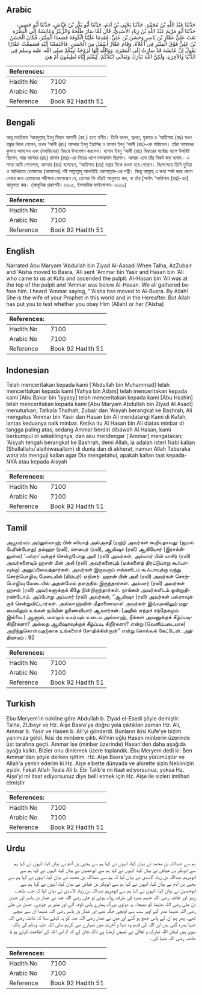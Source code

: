 ## Arabic


<div dir="rtl" lang="ar" style={{fontSize:'larger',backgroundColor:'#f8f9fa',padding:20}}>
حَدَّثَنَا عَبْدُ اللَّهِ بْنُ مُحَمَّدٍ، حَدَّثَنَا يَحْيَى بْنُ آدَمَ، حَدَّثَنَا أَبُو بَكْرِ بْنُ عَيَّاشٍ، حَدَّثَنَا أَبُو حَصِينٍ، حَدَّثَنَا أَبُو مَرْيَمَ عَبْدُ اللَّهِ بْنُ زِيَادٍ الأَسَدِيُّ، قَالَ لَمَّا سَارَ طَلْحَةُ وَالزُّبَيْرُ وَعَائِشَةُ إِلَى الْبَصْرَةِ بَعَثَ عَلِيٌّ عَمَّارَ بْنَ يَاسِرٍ وَحَسَنَ بْنَ عَلِيٍّ، فَقَدِمَا عَلَيْنَا الْكُوفَةَ فَصَعِدَا الْمِنْبَرَ، فَكَانَ الْحَسَنُ بْنُ عَلِيٍّ فَوْقَ الْمِنْبَرِ فِي أَعْلاَهُ، وَقَامَ عَمَّارٌ أَسْفَلَ مِنَ الْحَسَنِ، فَاجْتَمَعْنَا إِلَيْهِ فَسَمِعْتُ عَمَّارًا يَقُولُ إِنَّ عَائِشَةَ قَدْ سَارَتْ إِلَى الْبَصْرَةِ، وَوَاللَّهِ إِنَّهَا لَزَوْجَةُ نَبِيِّكُمْ صلى الله عليه وسلم فِي الدُّنْيَا وَالآخِرَةِ، وَلَكِنَّ اللَّهَ تَبَارَكَ وَتَعَالَى ابْتَلاَكُمْ، لِيَعْلَمَ إِيَّاهُ تُطِيعُونَ أَمْ هِيَ‏.‏
</div>
<div style={{backgroundColor:'#f8f9fa',padding:20, marginBottom: 10}}><table> <thead> <tr> <th>References:</th> <th></th> </tr> </thead> <tbody><tr><td>Hadith No</td><td>7100</td></tr><tr><td>Arabic No</td><td>7100</td></tr><tr><td>Reference</td><td>Book 92 Hadith 51</td></tr></tbody></table></div>

## Bengali


<div dir="ltr" lang="bn" style={{fontSize:'larger',backgroundColor:'#f8f9fa',padding:20}}>
আবূ মারইয়াম ‘আবদুল্লাহ্ ইবনু যিয়াদ আসাদী (রহ.) হতে বর্ণিত। তিনি বলেন, ত্বলহা, যুবায়র ও ‘আয়িশাহ (রাঃ) যখন বস্রার দিকে গেলেন, তখন ‘আলী (রাঃ) আম্মার ইবনু ইয়াসির ও হাসান ইবনু ‘আলী (রাঃ)-কে পাঠালেন। তাঁরা আমাদের কুফায় আসলেন এবং (মসজিদের) মিম্বরে উপবেশন করলেন। হাসান ইবনু ‘আলী (রাঃ) মিম্বারের সর্বোচ্চ ধাপে উপবিষ্ট ছিলেন, আর আম্মার (রাঃ) হাসান (রাঃ)-এর নিচের ধাপে দন্ডায়মান ছিলেন। আমরা এসে তাঁর নিকট জড় হলাম। এ সময় আমি শোনলাম, আম্মার (রাঃ) বলেছেন, ‘আয়িশাহ (রাঃ) বস্রার দিকে রওনা হয়ে গেছেন। নিঃসন্দেহে তিনি দুনিয়া ও আখিরাতে তোমাদের (আমাদের) নবী সাল্লাল্লাহু আলাইহি ওয়াসাল্লাম-এর পত্নী। কিন্তু আল্লাহ্ এ কথা স্পষ্ট করে জেনে নেয়ার জন্য তোমাদের পরীক্ষায় ফেলেছেন যে, তোমরা কি তাঁরই আনুগত্য কর, না তাঁর [অর্থাৎ ‘আয়িশাহ (রাঃ)-এর] আনুগত্য কর। (আধুনিক প্রকাশনী- ৬৬০৫, ইসলামিক ফাউন্ডেশন- ৬৬১৯)
</div>
<div style={{backgroundColor:'#f8f9fa',padding:20, marginBottom: 10}}><table> <thead> <tr> <th>References:</th> <th></th> </tr> </thead> <tbody><tr><td>Hadith No</td><td>7100</td></tr><tr><td>Arabic No</td><td>7100</td></tr><tr><td>Reference</td><td>Book 92 Hadith 51</td></tr></tbody></table></div>

## English


<div dir="ltr" lang="en" style={{fontSize:'larger',backgroundColor:'#f8f9fa',padding:20}}>
Narrated Abu Maryam 'Abdullah bin Ziyad Al-Aasadi:When Talha, AzZubair and 'Aisha moved to Basra, 'Ali sent 'Ammar bin Yasir and Hasan bin 'Ali who came to us at Kufa and ascended the pulpit. Al-Hasan bin 'Ali was at the top of the pulpit and 'Ammar was below Al-Hasan. We all gathered before him. I heard 'Ammar saying, "'Aisha has moved to Al-Busra. By Allah! She is the wife of your Prophet in this world and in the Hereafter. But Allah has put you to test whether you obey Him (Allah) or her ('Aisha)
</div>
<div style={{backgroundColor:'#f8f9fa',padding:20, marginBottom: 10}}><table> <thead> <tr> <th>References:</th> <th></th> </tr> </thead> <tbody><tr><td>Hadith No</td><td>7100</td></tr><tr><td>Arabic No</td><td>7100</td></tr><tr><td>Reference</td><td>Book 92 Hadith 51</td></tr></tbody></table></div>

## Indonesian


<div dir="ltr" lang="id" style={{fontSize:'larger',backgroundColor:'#f8f9fa',padding:20}}>
Telah menceritakan kepada kami ['Abdullah bin Muhammad] telah menceritakan kepada kami [Yahya bin Adam] telah menceritakan kepada kami [Abu Bakar bin 'Iyyasy] telah menceritakan kepada kami [Abu Hashin] telah menceritakan kepada kami [Abu Maryam Abdullah bin Ziyad Al Asadi] menuturkan; Tatkala Thalhah, Zubair dan 'Aisyah berangkat ke Bashrah, Ali mengutus 'Ammar bin Yasir dan Hasan bin Ali mendatangi Kami di Kufah, lantas keduanya naik minbar. Ketika itu Al Hasan bin Ali diatas minbar di tangga paling atas, sedang Ammar berdiri dibawah Al Hasan, kami berkumpul di sekelilingnya, dan aku mendengar ['Ammar] mengatakan; 'Aisyah tengah berangkat ke Bashrah, demi Allah, ia adalah isteri Nabi kalian (Shallallahu'alaihiwasallam) di dunia dan di akherat, namun Allah Tabaraka wata'ala menguji kalian agar Dia mengetahui, apakah kalian taat kepada-NYA atau kepada Aisyah
</div>
<div style={{backgroundColor:'#f8f9fa',padding:20, marginBottom: 10}}><table> <thead> <tr> <th>References:</th> <th></th> </tr> </thead> <tbody><tr><td>Hadith No</td><td>7100</td></tr><tr><td>Arabic No</td><td>7100</td></tr><tr><td>Reference</td><td>Book 92 Hadith 51</td></tr></tbody></table></div>

## Tamil


<div dir="ltr" lang="ta" style={{fontSize:'larger',backgroundColor:'#f8f9fa',padding:20}}>
அபூமர்யம் அப்துல்லாஹ் பின் ஸியாத் அல்அசதீ (ரஹ்) அவர்கள் கூறியதாவது: (ஜமல் பேரின்போது) தல்ஹா (ரலி), ஸுபைர் (ரலி), ஆயிஷா (ரலி) ஆகியோர் (இராக்கிலுள்ள) ‘பஸ்ரா’வுக்குச் சென்றபோது அலீ (ரலி) அவர்கள், அம்மார் பின் யாசிர் (ரலி) அவர்களையும் ஹசன் பின் அலீ (ரலி) அவர்களையும் (மக்களைத் திரட்டுமாறு கூஃபாவுக்கு) அனுப்பிவைத்தார்கள். அவர்கள் இருவரும் எங்களிடம் கூஃபாவுக்கு வந்து சொற்பொழிவு மேடையில் (மிம்பர்) ஏறினர். ஹசன் பின் அலீ (ரலி) அவர்கள் சொற்பொழிவு மேடையில் அதன்மேல் தளத்தில் இருந்தார்கள். அம்மார் (ரலி) அவர்கள் ஹசன் (ரலி) அவர்களுக்குக் கீழே நின்றிருந்தார்கள். நாங்கள் அவர்களிடம் ஒன்றுதிரண்டோம். அப்போது அம்மார் (ரலி) அவர்கள், “ஆயிஷா (ரலி) அவர்கள் பஸ்ராவுக்குச் சென்றுவிட்டார்கள். அல்லாஹ்வின் மீதாணையாக! அவர்கள் இவ்வுலகிலும் மறுமையிலும் உங்கள் நபியின் துணைவியார் ஆவார்கள். (அதில் எந்தச் சந்தேகமும் இல்லை.) ஆனால், வளமும் உயர்வும் உடைய அல்லாஹ், நீங்கள் அவனுக்குக் கீழ்ப்படிகிறீர்களா? அல்லது ஆயிஷாவுக்குக் கீழ்ப்படி கிறீர்களா? என்று (வெளிப்படையாக) அறிந்துகொள்வதற்காக உங்களைச் சோதிக்கின்றான்” என்று சொல்லக் கேட்டேன். அத்தியாயம் : 92
</div>
<div style={{backgroundColor:'#f8f9fa',padding:20, marginBottom: 10}}><table> <thead> <tr> <th>References:</th> <th></th> </tr> </thead> <tbody><tr><td>Hadith No</td><td>7100</td></tr><tr><td>Arabic No</td><td>7100</td></tr><tr><td>Reference</td><td>Book 92 Hadith 51</td></tr></tbody></table></div>

## Turkish


<div dir="ltr" lang="tr" style={{fontSize:'larger',backgroundColor:'#f8f9fa',padding:20}}>
Ebu Meryem'in nakline göre Abdullah b. Ziyad el-Esedi şöyle demiştir: Talha, ZUbeyr ve Hz. Aişe Basra'ya doğru yola çıktıkları zaman Hz. Ali, Ammar b. Yasir ve Hasen b. Ali'yi gönderdi. Bunların ikisi Kufe'ye bizim yanımıza geldi. İkisi de minbere çıktı. AIi'nin oğlu Hasen minberin üzerinde üst tarafına geçti. Ammar ise (minber üzerinde) Hasan'den daha aşağıda ayağa kalktı. Bizler onu dinlemek üzere toplandık. Ebu Meryem dedi ki: Ben Ammar'dan şöyle derken işittim. Hz. Aişe Basra'ya doğru yürümüştür ve Allah'a yemin ederim ki Hz. Aişe elbette dünyada ve ahirette sizin Nebiinizin eşidir. Fakat Allah Teala Ali b. Ebi Talib'e mi itaat ediyorsunuz, yoksa Hz. Aişe'yi mi itaat ediyorsunuz diye belli etmek için Hz. Aişe ile sizleri imtihan etmiştir
</div>
<div style={{backgroundColor:'#f8f9fa',padding:20, marginBottom: 10}}><table> <thead> <tr> <th>References:</th> <th></th> </tr> </thead> <tbody><tr><td>Hadith No</td><td>7100</td></tr><tr><td>Arabic No</td><td>7100</td></tr><tr><td>Reference</td><td>Book 92 Hadith 51</td></tr></tbody></table></div>

## Urdu


<div dir="rtl" lang="ur" style={{fontSize:'larger',backgroundColor:'#f8f9fa',padding:20}}>
ہم سے عبداللہ بن محمد نے بیان کیا، انہوں نے کہا ہم سے یحییٰ بن آدم نے بیان کیا، انہوں نے کہا ہم سے ابوبکر بن عیاش نے بیان کیا، انہوں نے کہا ہم سے ابوحصین نے بیان کیا، انہوں نے کہا ہم سے ابومریم عبداللہ بن زیاد الاسدی نے بیان کیا کہ ہم سے عبداللہ بن محمد نے بیان کیا، انہوں نے کہا ہم سے یحییٰ بن آدم نے بیان کیا، انہوں نے کہا ہم سے ابوبکر بن عیاش نے بیان کیا، انہوں نے کہا ہم سے ابوحصین نے بیان کیا، انہوں نے کہا ہم سے ابومریم عبداللہ بن زیاد الاسدی نے بیان کیا کہ جب طلحہ، زبیر اور عائشہ رضی اللہ عنہم بصرہ کی طرف روانہ ہوئے تو علی رضی اللہ عنہ نے عمار بن یاسر اور حسن بن علی رضی اللہ عنہما کو بھیجا۔ یہ دونوں بزرگ ہمارے پاس کوفہ آئے اور منبر پر چڑھے۔ حسن بن علی رضی اللہ عنہما منبر کے اوپر سب سے اونچی جگہ تھے اور عمار بن یاسر رضی اللہ عنہما ان سے نیچے تھے۔ پھر ہم ان کے پاس جمع ہو گئے اور میں نے عمار رضی اللہ عنہ کو یہ کہتے سنا کہ عائشہ رضی اللہ عنہا بصرہ گئی ہیں اور اللہ کی قسم وہ دنیا و آخرت میں تمہارے نبی کریم صلی اللہ علیہ وسلم کی پاک بیوی ہیں لیکن اللہ تبارک و تعالیٰ نے تمہیں آزمایا ہے تاکہ جان لے کہ تم اس اللہ کی اطاعت کرتے ہو یا عائشہ رضی اللہ عنہا کی۔
</div>
<div style={{backgroundColor:'#f8f9fa',padding:20, marginBottom: 10}}><table> <thead> <tr> <th>References:</th> <th></th> </tr> </thead> <tbody><tr><td>Hadith No</td><td>7100</td></tr><tr><td>Arabic No</td><td>7100</td></tr><tr><td>Reference</td><td>Book 92 Hadith 51</td></tr></tbody></table></div>